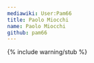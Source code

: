 ```yaml
---
mediawiki: User:Pam66
title: Paolo Miocchi
name: Paolo Miocchi
github: pam66
---
```

{% include warning/stub %}

